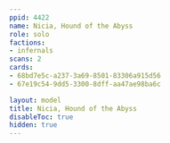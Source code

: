 ```yaml
---
ppid: 4422
name: Nicia, Hound of the Abyss
role: solo
factions:
- infernals
scans: 2
cards:
- 68bd7e5c-a237-3a69-8501-83306a915d56
- 67e19c54-9dd5-3300-8dff-aa47ae98ba6c

layout: model
title: Nicia, Hound of the Abyss
disableToc: true
hidden: true
---
```

